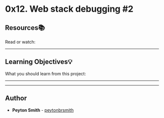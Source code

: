# 0x12. Web stack debugging #2

## Resources:books:
Read or watch:

---
## Learning Objectives:bulb:
What you should learn from this project:

---
---

## Author
* **Peyton Smith** - [peytonbrsmith](github.com/peytonbrsmith)